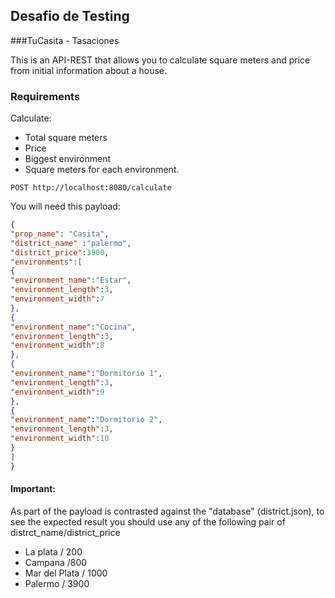 ## Desafio de Testing
###TuCasita - Tasaciones

This is an API-REST that allows you to calculate square meters and price from  initial information about a house.

### Requirements
Calculate:
* Total square meters
* Price
* Biggest environment
* Square meters for each environment.
~~~http
POST http://localhost:8080/calculate
~~~
You will need this payload:

~~~JSON
{
"prop_name": "Casita",
"district_name" :"palermo",
"district_price":3900,
"environments":[
{
"environment_name":"Estar",
"environment_length":3,
"environment_width":7
},
{
"environment_name":"Cocina",
"environment_length":3,
"environment_width":8
},
{
"environment_name":"Dormitorio 1",
"environment_length":3,
"environment_width":9
},
{
"environment_name":"Dormitorio 2",
"environment_length":3,
"environment_width":10
}
]
}
~~~
#### Important: 
As part of the payload is contrasted against the "database" (district.json), to see the expected result you should use any of the following pair of distrct_name/district_price
* La plata / 200
* Campana /800
* Mar del Plata / 1000
* Palermo / 3900
